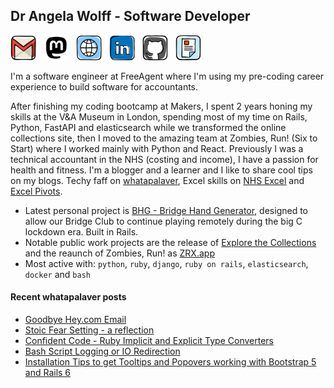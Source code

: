 ## Dr Angela Wolff - Software Developer


<a href="mailto:ang@whatapalaver.co.uk"><img height="40" src="/images/iconfinder_social-media_gmail_1873613.png"></a>&nbsp;&nbsp;
<a href="https://floss.social/@whatapalaver"><img height="40" src="/images/8666410_mastodon_icon.png"></a>&nbsp;&nbsp;
<a href="https://whatapalaver.co.uk"><img height="40" src="/images/iconfinder_social-media_web_1873909.png"></a>&nbsp;&nbsp;
<a href="https://www.linkedin.com/in/angelwolff"><img height="40" src="/images/iconfinder_social-media_linkedin_1727490.png"></a>&nbsp;&nbsp;
<a href="https://github.com/Whatapalaver"><img height="40" src="/images/iconfinder_social-media_GitHub_1872635.png"></a>&nbsp;&nbsp;
<a href="https://github.com/Whatapalaver/CV/blob/master/README.md"><img height="40" src="/images/iconfinder_social-media_CV_4206650.png"></a>


I'm a software engineer at FreeAgent where I'm using my pre-coding career experience to build software for accountants. 

After finishing my coding bootcamp at Makers, I spent 2 years honing my skills at the V&A Museum in London, spending most of my time on Rails, Python, FastAPI and elasticsearch while we transformed the online collections site, then I moved to the amazing team at Zombies, Run! (Six to Start) where I worked mainly with Python and React. Previously I was a technical accountant in the NHS (costing and income), I have a passion for health and fitness. I'm a blogger and a learner and I like to share cool tips on my blogs. Techy faff on [whatapalaver](https://whatapalaver.co.uk/), Excel skills on [NHS Excel](http://nhsexcel.com/) and [Excel Pivots](http://excelpivots.com/).

- Latest personal project is [BHG - Bridge Hand Generator](http://www.remotebridge.co.uk), designed to allow our Bridge Club to continue playing remotely during the big C lockdown era. Built in Rails.
- Notable public work projects are the release of [Explore the Collections](https://www.vam.ac.uk/blog/digital/announcing-explore-the-collections) and the reaunch of Zombies, Run! as [ZRX.app](https://zrx.app/)
- Most active with: `python`, `ruby`, `django`, `ruby on rails`, `elasticsearch`, `docker` and `bash`

#### Recent whatapalaver posts
<!-- BLOG-POST-LIST:START -->
- [Goodbye Hey.com Email](https://whatapalaver.co.uk/goodbye-hey-dot-com)
- [Stoic Fear Setting - a reflection](https://whatapalaver.co.uk/stoic-fear-setting)
- [Confident Code - Ruby Implicit and Explicit Type Converters](https://whatapalaver.co.uk/ruby-implicit-explicit-type-conversion)
- [Bash Script Logging or IO Redirection](https://whatapalaver.co.uk/bash-logging)
- [Installation Tips to get Tooltips and Popovers working with Bootstrap 5 and Rails 6](https://whatapalaver.co.uk/bootstrap-5-rails-6)
<!-- BLOG-POST-LIST:END -->

